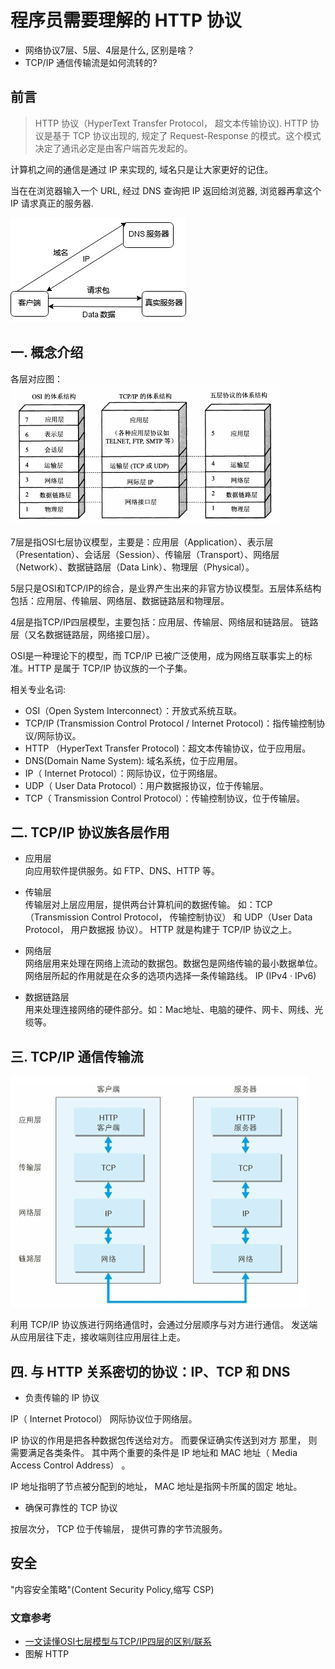 # 程序员需要理解的 HTTP 协议
- 网络协议7层、5层、4层是什么, 区别是啥？
- TCP/IP 通信传输流是如何流转的?

## 前言
> HTTP 协议（HyperText Transfer Protocol， 超文本传输协议). HTTP 协议是基于 TCP 协议出现的, 规定了 Request-Response 的模式。这个模式决定了通讯必定是由客户端首先发起的。

计算机之间的通信是通过 IP 来实现的, 域名只是让大家更好的记住。

当在在浏览器输入一个 URL, 经过 DNS 查询把 IP 返回给浏览器, 浏览器再拿这个 IP 请求真正的服务器.

![dns-ip](dns-ip.png)

## 一. 概念介绍
各层对应图：
![OSI-TCP/IP-Five](osi-tcpip-five.png)

7层是指OSI七层协议模型，主要是：应用层（Application）、表示层（Presentation）、会话层（Session）、传输层（Transport）、网络层（Network）、数据链路层（Data Link）、物理层（Physical）。

5层只是OSI和TCP/IP的综合，是业界产生出来的非官方协议模型。五层体系结构包括：应用层、传输层、网络层、数据链路层和物理层。 

4层是指TCP/IP四层模型，主要包括：应用层、传输层、网络层和链路层。
链路层（又名数据链路层，网络接口层）。

OSI是一种理论下的模型，而 TCP/IP 已被广泛使用，成为网络互联事实上的标准。HTTP 是属于 TCP/IP 协议族的一个子集。

相关专业名词:
- OSI（Open System Interconnect）：开放式系统互联。
- TCP/IP (Transmission Control Protocol / Internet Protocol)：指传输控制协议/网际协议。
- HTTP （HyperText Transfer Protocol)：超文本传输协议，位于应用层。
- DNS(Domain Name System): 域名系统，位于应用层。
- IP（ Internet Protocol）：网际协议，位于网络层。
- UDP（ User Data Protocol）：用户数据报协议，位于传输层。
- TCP（ Transmission Control Protocol）：传输控制协议，位于传输层。

## 二. TCP/IP 协议族各层作用
- 应用层 \
向应用软件提供服务。如 FTP、DNS、HTTP 等。

- 传输层 \
传输层对上层应用层，提供两台计算机间的数据传输。
如：TCP（Transmission Control Protocol， 传输控制协议） 和 UDP（User Data Protocol， 用户数据报 协议）。
HTTP 就是构建于 TCP/IP 协议之上。

- 网络层 \
网络层用来处理在网络上流动的数据包。数据包是网络传输的最小数据单位。
网络层所起的作用就是在众多的选项内选择一条传输路线。 IP (IPv4 · IPv6) 

- 数据链路层 \
用来处理连接网络的硬件部分。如：Mac地址、电脑的硬件、网卡、网线、光缆等。

## 三. TCP/IP 通信传输流
![TCP/IP 通信传输流](img/tcp-ip-transfer.png)

利用 TCP/IP 协议族进行网络通信时，会通过分层顺序与对方进行通信。 发送端从应用层往下走，接收端则往应用层往上走。

## 四. 与 HTTP 关系密切的协议：IP、TCP 和 DNS

- 负责传输的 IP 协议

IP（ Internet Protocol） 网际协议位于网络层。

IP 协议的作用是把各种数据包传送给对方。 而要保证确实传送到对方
那里， 则需要满足各类条件。 其中两个重要的条件是 IP 地址和 MAC
地址（ Media Access Control Address） 。

IP 地址指明了节点被分配到的地址， MAC 地址是指网卡所属的固定
地址。

- 确保可靠性的 TCP 协议

按层次分， TCP 位于传输层， 提供可靠的字节流服务。

## 安全
"内容安全策略"(Content Security Policy,缩写 CSP)


### 文章参考
- [一文读懂OSI七层模型与TCP/IP四层的区别/联系](https://blog.csdn.net/qq_39521554/article/details/79894501)
- 图解 HTTP